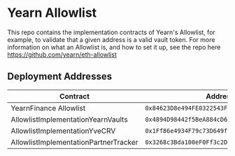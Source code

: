 # Yearn Allowlist

This repo contains the implementation contracts of Yearn's Allowlist, for example, to validate that a given address is a valid vault token. 
For more information on what an Allowlist is, and how to set it up, see the repo here https://github.com/yearn/eth-allowlist

## Deployment Addresses

| Contract                                | Address                                      | 
| --------------------------------------- | -------------------------------------------- | 
| YearnFinance Allowlist                  | `0x84623D8e494FE0322543F6B525AEF3971d4b24Fd` |
| AllowlistImplementationYearnVaults      | `0x4894D98442f5BeA884cD6fa958954F73f58AE9B0` |
| AllowlistImplementationYveCRV           | `0x1Ff86e4934F79c73D649f75fcE6Da075dBAf5eD1` |
| AllowlistImplementationPartnerTracker   | `0x3268c3Bda100eF0Ff3c2D044F23eAB62C80d78D2` |
